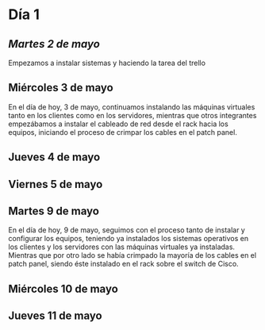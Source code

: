 # Día 1   
## *Martes 2 de mayo*   
Empezamos a instalar sistemas y haciendo la tarea del trello
## Miércoles 3 de mayo   
En el día de hoy, 3 de mayo, continuamos instalando las máquinas virtuales tanto en los clientes como en los servidores, mientras que otros integrantes empezábamos a instalar el cableado de red desde el rack hacia los equipos, iniciando el proceso de crimpar los cables en el patch panel.
## Jueves 4 de mayo
## Viernes 5 de mayo
## Martes 9 de mayo
En el día de hoy, 9 de mayo, seguimos con el proceso tanto de instalar y configurar los equipos, teniendo ya instalados los sistemas operativos en los clientes y los servidores con las máquinas virtuales ya instaladas. Mientras que por otro lado se había crimpado la mayoría de los cables en el patch panel, siendo éste instalado en el rack sobre el switch de Cisco.
## Miércoles 10 de mayo
## Jueves 11 de mayo
